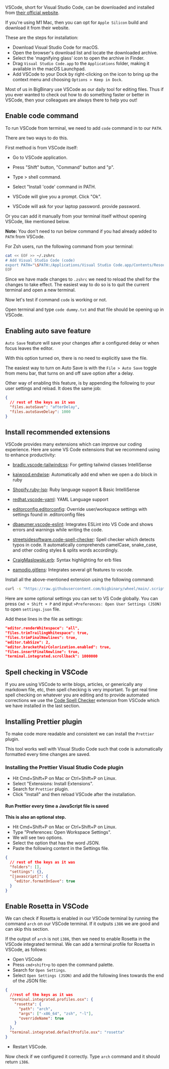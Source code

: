 VSCode, short for Visual Studio Code, can be downloaded and installed from
[their official website](https://code.visualstudio.com/download).

If you're using M1 Mac, then you can opt for `Apple Silicon` build and download
it from their website.

These are the steps for installation:

- Download Visual Studio Code for macOS.
- Open the browser's download list and locate the downloaded archive.
- Select the 'magnifying glass' icon to open the archive in Finder.
- Drag `Visual Studio Code.app` to the `Applications` folder, making it
  available in the macOS Launchpad.
- Add VSCode to your Dock by right-clicking on the icon to bring up the context
  menu and choosing `Options > Keep in Dock`.

Most of us in BigBinary use VSCode as our daily tool for editing files. Thus if
you ever wanted to check out how to do something faster or better in VSCode,
then your colleagues are always there to help you out!

## Enable code command

To run VSCode from terminal, we need to add `code` command in to our `PATH`.

There are two ways to do this.

First method is from VSCode itself:

- Go to VSCode application.

- Press "Shift" button, "Command" button and "p".

- Type > shell command.

- Select "Install 'code' command in PATH.

- VSCode will give you a prompt. Click "Ok".

- VSCode will ask for your laptop password. provide password.

Or you can add it manually from your terminal itself without opening VSCode,
like mentioned below.

**Note:** You don't need to run below command if you had already added to `PATH`
from VSCode.

For Zsh users, run the following command from your terminal:

```bash
cat << EOF >> ~/.zshrc
# Add Visual Studio Code (code)
export PATH="\$PATH:/Applications/Visual Studio Code.app/Contents/Resources/app/bin"
EOF
```

Since we have made changes to `.zshrc` we need to reload the shell for the
changes to take effect. The easiest way to do so is to quit the current terminal
and open a new terminal.

Now let's test if command `code` is working or not.

Open terminal and type `code dummy.txt` and that file should be opening up in
VSCode.

## Enabling auto save feature

`Auto Save` feature will save your changes after a configured delay or when
focus leaves the editor.

With this option turned on, there is no need to explicitly save the file.

The easiest way to turn on Auto Save is with the `File > Auto Save` toggle from
menu bar, that turns on and off save option after a delay.

Other way of enabling this feature, is by appending the following to your user
settings and reload. It does the same job:

```json
{
  // rest of the keys as it was
  "files.autoSave": "afterDelay",
  "files.autoSaveDelay": 1000
}
```

## Install recommended extensions

VSCode provides many extensions which can improve our coding experience. Here are some VS Code extensions that we recommend using to enhance productivity:

- [bradlc.vscode-tailwindcss](https://marketplace.visualstudio.com/items?itemName=bradlc.vscode-tailwindcss): For getting tailwind classes IntelliSense

- [kaiwood.endwise](https://marketplace.visualstudio.com/items?itemName=kaiwood.endwise): Automatically add end when we open a do block in ruby

- [Shopify.ruby-lsp](https://marketplace.visualstudio.com/items?itemName=Shopify.ruby-lsp): Ruby language support & Basic IntelliSense

- [redhat.vscode-yaml](https://marketplace.visualstudio.com/items?itemName=redhat.vscode-yaml): YAML Language support

- [editorconfig.editorconfig](https://marketplace.visualstudio.com/items?itemName=editorconfig.editorconfig): Override user/workspace settings with settings found in .editorconfig files

- [dbaeumer.vscode-eslint](https://marketplace.visualstudio.com/items?itemName=dbaeumer.vscode-eslint): Integrates ESLint into VS Code and shows errors and warnings while writing the code.

- [streetsidesoftware.code-spell-checker](https://marketplace.visualstudio.com/items?itemName=streetsidesoftware.code-spell-checker): Spell checker which detects typos in code. It automatically comprehends camelCase, snake_case, and other coding styles & splits words accordingly.

- [CraigMaslowski.erb](https://marketplace.visualstudio.com/items?itemName=CraigMaslowski.erb): Syntax highlighting for erb files

- [eamodio.gitlens](https://marketplace.visualstudio.com/items?itemName=CraigMaslowski.erb): Integrates several git features to vscode.

Install all the above-mentioned extension using the following command:

```bash
curl -s "https://raw.githubusercontent.com/bigbinary/wheel/main/.scripts/setup_vscode.sh" | ruby -
```

Here are some optional settings you can set to VS Code globally. You can press `Cmd + Shift + P` and input `>Preferences: Open User Settings (JSON)` to open `settings.json` file.

Add these lines in the file as settings:

```json
"editor.renderWhitespace": "all",
"files.trimTrailingWhitespace": true,
"files.trimFinalNewlines": true,
"editor.tabSize": 2,
"editor.bracketPairColorization.enabled": true,
"files.insertFinalNewline": true,
"terminal.integrated.scrollback": 1000000
```

## Spell checking in VSCode

If you are using VSCode to write blogs, articles, or generically any markdown
file, etc, then spell checking is very important. To get real time spell
checking on whatever you are editing and to provide automated corrections we use
the
[Code Spell Checker](https://marketplace.visualstudio.com/items?itemName=streetsidesoftware.code-spell-checker&utm_source=pocket_mylist)
extension from VSCode which we have installed in the last section.

## Installing Prettier plugin

To make code more readable and consistent we can install the `Prettier` plugin.

This tool works well with Visual Studio Code such that code is automatically
formatted every time changes are saved.

### Installing the Prettier Visual Studio Code plugin

- Hit Cmd+Shift+P on Mac or Ctrl+Shift+P on Linux.
- Select "Extensions: Install Extensions".
- Search for `Prettier` plugin.
- Click "Install" and then reload VSCode after the installation.

#### Run Prettier every time a JavaScript file is saved

**This is also an optional step.**

- Hit Cmd+Shift+P on Mac or Ctrl+Shift+P on Linux.
- Type "Preferences: Open Workspace Settings".
- We will see two options.
- Select the option that has the word JSON.
- Paste the following content in the Settings file.

```json
{
  // rest of the keys as it was
  "folders": [],
  "settings": {},
  "[javascript]": {
    "editor.formatOnSave": true
  }
}
```

## Enable Rosetta in VSCode

We can check if Rosetta is enabled in our VSCode terminal by running the command
`arch` on our VSCode terminal. If it outputs `i386` we are good and can skip
this section.

If the output of `arch` is not `i386`, then we need to enable Rosetta in the
VSCode integrated terminal. We can add a terminal profile for Rosetta in VSCode,
as follows:

- Open VSCode
- Press `cmd+shift+p` to open the command palette.
- Search for `Open Settings`.
- Select `Open Settings (JSON)` and add the following lines towards the end of
  the JSON file:

```json
{
  //rest of the keys as it was
  "terminal.integrated.profiles.osx": {
    "rosetta": {
      "path": "arch",
      "args": ["-x86_64", "zsh", "-l"],
      "overrideName": true
    }
  },
  "terminal.integrated.defaultProfile.osx": "rosetta"
}
```

- Restart VSCode.

Now check if we configured it correctly. Type `arch` command and it should
return `i386`.
